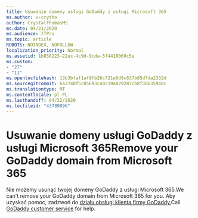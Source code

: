 ```yaml
---
title: Usuwanie domeny usługi GoDaddy z usługi Microsoft 365
ms.author: v-crytho
author: CrystalThomasMS
ms.date: 04/21/2020
ms.audience: ITPro
ms.topic: article
ROBOTS: NOINDEX, NOFOLLOW
localization_priority: Normal
ms.assetid: 1b858223-22ec-4c9d-9cda-5f4418060c5e
ms.custom:
- "27"
- "11"
ms.openlocfilehash: 13b3bfaf1af9fb26c721e6d9c637b85d7da2332d
ms.sourcegitcommit: 6a3748f5c05693ca0c19a829287cb8f30635940c
ms.translationtype: MT
ms.contentlocale: pl-PL
ms.lasthandoff: 04/22/2020
ms.locfileid: "43789096"
---
```

# <a name="remove-your-godaddy-domain-from-microsoft-365"></a><span data-ttu-id="372d4-102">Usuwanie domeny usługi GoDaddy z usługi Microsoft 365</span><span class="sxs-lookup"><span data-stu-id="372d4-102">Remove your GoDaddy domain from Microsoft 365</span></span>

<span data-ttu-id="372d4-103">Nie możemy usunąć twojej domeny GoDaddy z usługi Microsoft 365.</span><span class="sxs-lookup"><span data-stu-id="372d4-103">We can't remove your GoDaddy domain from Microsoft 365 for you.</span></span> <span data-ttu-id="372d4-104">Aby uzyskać pomoc, zadzwoń do [działu obsługi klienta firmy GoDaddy.](https://aka.ms/contact-godaddy)</span><span class="sxs-lookup"><span data-stu-id="372d4-104">Call [GoDaddy customer service](https://aka.ms/contact-godaddy) for help.</span></span>
  